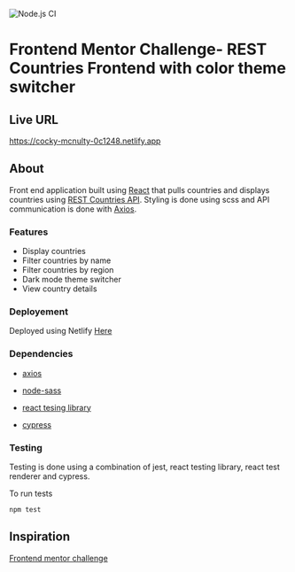 ![Node.js CI](https://github.com/oludamilola-m/rest-countries-frontend/workflows/Node.js%20CI/badge.svg?branch=master)

# Frontend Mentor Challenge- REST Countries Frontend with color theme switcher

## Live URL
https://cocky-mcnulty-0c1248.netlify.app

## About

Front end application built using [React](https://reactjs.org) that pulls countries and displays countries using [REST Countries API](https://restcountries.eu). Styling is done using scss and API communication is done with [Axios](https://github.com/axios/axios).

### Features

- Display countries
- Filter countries by name
- Filter countries by region
- Dark mode theme switcher
- View country details

### Deployement

Deployed using Netlify [Here](https://cocky-mcnulty-0c1248.netlify.app/)

### Dependencies

- [axios](https://github.com/axios/axios)

- [node-sass](https://www.npmjs.com/package/node-sass)

- [react tesing library](https://github.com/testing-library/react-testing-library)

- [cypress](https://github.com/cypress-io/cypress)

### Testing

Testing is done using a combination of jest, react testing library, react test renderer and cypress.

To run tests

`npm test`

## Inspiration

[Frontend mentor challenge](https://www.frontendmentor.io/challenges/rest-countries-api-with-color-theme-switcher-5cacc469fec04111f7b848ca)

